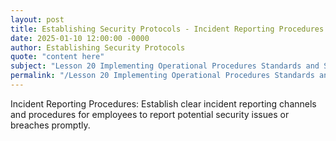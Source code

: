 ```yaml
---
layout: post
title: Establishing Security Protocols - Incident Reporting Procedures
date: 2025-01-10 12:00:00 -0000
author: Establishing Security Protocols
quote: "content here"
subject: "Lesson 20 Implementing Operational Procedures Standards and Specifications"
permalink: "/Lesson 20 Implementing Operational Procedures Standards and Specifications/Establishing Security Protocols/Establishing Security Protocols - Incident Reporting Procedures"
---
```


Incident Reporting Procedures: Establish clear incident reporting channels and procedures for employees to report potential security issues or breaches promptly.
